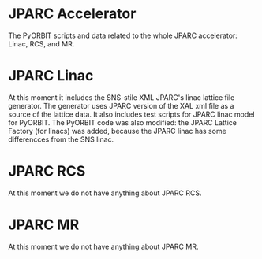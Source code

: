# JPARC Accelerator
The PyORBIT scripts and data related to the whole JPARC accelerator: Linac, RCS, and MR.

# JPARC Linac
At this moment it includes the SNS-stile XML JPARC's linac lattice file generator. The generator uses JPARC version of the XAL xml file as a source of the lattice data. 
It also includes test scripts for JPARC linac model for PyORBIT.
The PyORBIT code was also modified: the JPARC Lattice Factory (for linacs) was added, because the JPARC linac has some differencces from the SNS linac.

# JPARC RCS
At this moment we do not have anything about JPARC RCS.

# JPARC MR
At this moment we do not have anything about JPARC MR.
